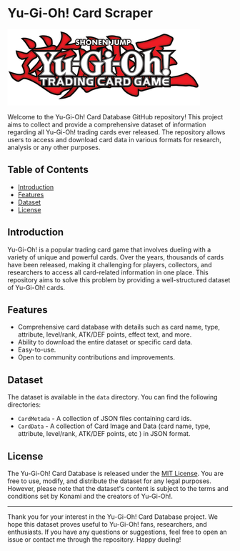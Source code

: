 # Yu-Gi-Oh! Card Scraper

![Yu-Gi-Oh! Logo](https://raw.githubusercontent.com/henriquelima1408/yugioh-card-scraper/master/yugioh-logo.png)

Welcome to the Yu-Gi-Oh! Card Database GitHub repository! This project aims to collect and provide a comprehensive dataset of information regarding all Yu-Gi-Oh! trading cards ever released. The repository allows users to access and download card data in various formats for research, analysis or any other purposes.

## Table of Contents

- [Introduction](#introduction)
- [Features](#features)
- [Dataset](#dataset)
- [License](#license)

## Introduction

Yu-Gi-Oh! is a popular trading card game that involves dueling with a variety of unique and powerful cards. Over the years, thousands of cards have been released, making it challenging for players, collectors, and researchers to access all card-related information in one place. This repository aims to solve this problem by providing a well-structured dataset of Yu-Gi-Oh! cards.

## Features

- Comprehensive card database with details such as card name, type, attribute, level/rank, ATK/DEF points, effect text, and more.
- Ability to download the entire dataset or specific card data.
- Easy-to-use.
- Open to community contributions and improvements.

## Dataset

The dataset is available in the `data` directory. You can find the following directories:

- `CardMetada` - A collection of JSON files containing card ids.
- `CardData` - A collection of Card Image and Data (card name, type, attribute, level/rank, ATK/DEF points, etc ) in JSON format.

## License

The Yu-Gi-Oh! Card Database is released under the [MIT License](LICENSE). You are free to use, modify, and distribute the dataset for any legal purposes. However, please note that the dataset's content is subject to the terms and conditions set by Konami and the creators of Yu-Gi-Oh!.

---

Thank you for your interest in the Yu-Gi-Oh! Card Database project. We hope this dataset proves useful to Yu-Gi-Oh! fans, researchers, and enthusiasts. If you have any questions or suggestions, feel free to open an issue or contact me through the repository. Happy dueling!